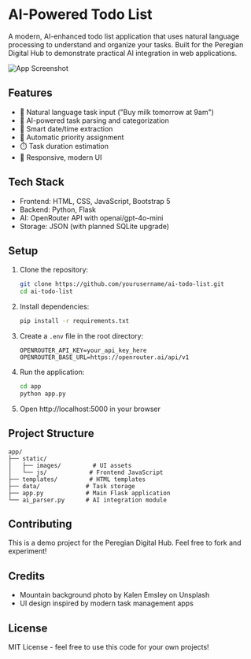 # AI-Powered Todo List

A modern, AI-enhanced todo list application that uses natural language processing to understand and organize your tasks. Built for the Peregian Digital Hub to demonstrate practical AI integration in web applications.

![App Screenshot](docs/screenshot.png)

## Features

- 🧠 Natural language task input ("Buy milk tomorrow at 9am")
- 🤖 AI-powered task parsing and categorization
- 📅 Smart date/time extraction
- 🎯 Automatic priority assignment
- ⏱️ Task duration estimation
- 📱 Responsive, modern UI

## Tech Stack

- Frontend: HTML, CSS, JavaScript, Bootstrap 5
- Backend: Python, Flask
- AI: OpenRouter API with openai/gpt-4o-mini
- Storage: JSON (with planned SQLite upgrade)

## Setup

1. Clone the repository:
   ```bash
   git clone https://github.com/yourusername/ai-todo-list.git
   cd ai-todo-list
   ```

2. Install dependencies:
   ```bash
   pip install -r requirements.txt
   ```

3. Create a `.env` file in the root directory:
   ```
   OPENROUTER_API_KEY=your_api_key_here
   OPENROUTER_BASE_URL=https://openrouter.ai/api/v1
   ```

4. Run the application:
   ```bash
   cd app
   python app.py
   ```

5. Open http://localhost:5000 in your browser

## Project Structure

```
app/
├── static/
│   ├── images/         # UI assets
│   └── js/            # Frontend JavaScript
├── templates/         # HTML templates
├── data/             # Task storage
├── app.py            # Main Flask application
└── ai_parser.py      # AI integration module
```

## Contributing

This is a demo project for the Peregian Digital Hub. Feel free to fork and experiment!

## Credits

- Mountain background photo by Kalen Emsley on Unsplash
- UI design inspired by modern task management apps

## License

MIT License - feel free to use this code for your own projects! 